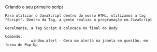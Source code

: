 Criando o seu primeiro script

    Para utilizar o JavaScript dentro do nosso HTML, utilizamos a tag "Script". Dentro da Tag, a gente realiza a programação em JavaScript

    Geralmente, a Tag Script é colocada no final do Body

    Comando:
                window.alert - Gera um alerta na janela em questão, em forma de Pop-Up